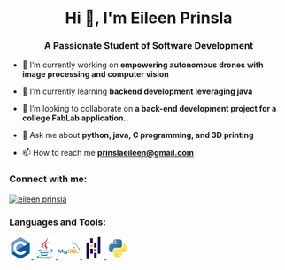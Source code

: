 <h1 align="center">Hi 👋, I'm Eileen Prinsla</h1>
<h3 align="center">A Passionate Student of Software Development</h3>

- 🔭 I’m currently working on **empowering autonomous drones with image processing and computer vision**

- 🌱 I’m currently learning **backend development leveraging java**

- 👯 I’m looking to collaborate on **a back-end development project for a college FabLab application..**

- 💬 Ask me about **python, java, C programming, and 3D printing**

- 📫 How to reach me **prinslaeileen@gmail.com**

<h3 align="left">Connect with me:</h3>
<p align="left">
<a href="https://linkedin.com/in/eileen prinsla" target="blank"><img align="center" src="https://raw.githubusercontent.com/rahuldkjain/github-profile-readme-generator/master/src/images/icons/Social/linked-in-alt.svg" alt="eileen prinsla" height="30" width="40" /></a>
</p>

<h3 align="left">Languages and Tools:</h3>
<p align="left"> <a href="https://www.cprogramming.com/" target="_blank" rel="noreferrer"> <img src="https://raw.githubusercontent.com/devicons/devicon/master/icons/c/c-original.svg" alt="c" width="40" height="40"/> </a> <a href="https://www.java.com" target="_blank" rel="noreferrer"> <img src="https://raw.githubusercontent.com/devicons/devicon/master/icons/java/java-original.svg" alt="java" width="40" height="40"/> </a> <a href="https://www.mysql.com/" target="_blank" rel="noreferrer"> <img src="https://raw.githubusercontent.com/devicons/devicon/master/icons/mysql/mysql-original-wordmark.svg" alt="mysql" width="40" height="40"/> </a> <a href="https://pandas.pydata.org/" target="_blank" rel="noreferrer"> <img src="https://raw.githubusercontent.com/devicons/devicon/2ae2a900d2f041da66e950e4d48052658d850630/icons/pandas/pandas-original.svg" alt="pandas" width="40" height="40"/> </a> <a href="https://www.python.org" target="_blank" rel="noreferrer"> <img src="https://raw.githubusercontent.com/devicons/devicon/master/icons/python/python-original.svg" alt="python" width="40" height="40"/> </a> </p>
